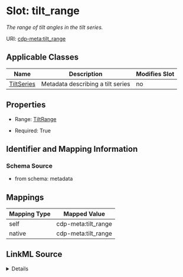 

# Slot: tilt_range


_The range of tilt angles in the tilt series._



URI: [cdp-meta:tilt_range](metadatatilt_range)



<!-- no inheritance hierarchy -->





## Applicable Classes

| Name | Description | Modifies Slot |
| --- | --- | --- |
| [TiltSeries](TiltSeries.md) | Metadata describing a tilt series |  no  |







## Properties

* Range: [TiltRange](TiltRange.md)

* Required: True





## Identifier and Mapping Information







### Schema Source


* from schema: metadata




## Mappings

| Mapping Type | Mapped Value |
| ---  | ---  |
| self | cdp-meta:tilt_range |
| native | cdp-meta:tilt_range |




## LinkML Source

<details>
```yaml
name: tilt_range
description: The range of tilt angles in the tilt series.
from_schema: metadata
rank: 1000
alias: tilt_range
owner: TiltSeries
domain_of:
- TiltSeries
range: TiltRange
required: true
inlined: true
inlined_as_list: true

```
</details>